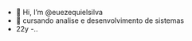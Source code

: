- 👋 Hi, I’m @euezequielsilva
- 🌱 cursando analise e desenvolvimento de sistemas 
-  22y 
-..

<!---
euezequielsilva/euezequielsilva is a ✨ special ✨ repository because its `README.md` (this file) appears on your GitHub profile.
You can click the Preview link to take a look at your changes.
--->
